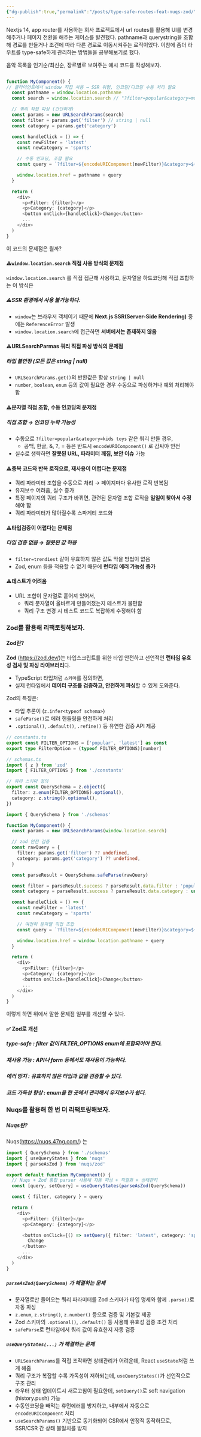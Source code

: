 ```yaml
---
{"dg-publish":true,"permalink":"/posts/type-safe-routes-feat-nuqs-zod/","tags":["client-side-rendering","Browser","Nextjs","routes","type-safe"],"created":"2025-07-06","updated":"2025-07-06T21:41:00"}
---
```


Nextjs 14, app router를 사용하는 회사 프로젝트에서 url routes를 활용해 UI를 변경해주거나 페이지 전환을 해주는 케이스를 발견했다. pathname과 querystring을 조합해 경로를 만들거나 조건에 따라 다른 경로로 이동시켜주는 로직이었다. 이참에 좀더 라우트를 type-safe하게 관리하는 방법들을 공부해보기로 했다.

음악 목록을 인기순/최신순, 장르별로 보여주는 예시 코드를 작성해보자.

```ts

function MyComponent() {
// 클라이언트에서 window 직접 사용 → SSR 위험, 인코딩/디코딩 수동 처리 필요
  const pathname = window.location.pathname
  const search = window.location.search // "?filter=popular&category=music"

  // 쿼리 직접 파싱 (간단하게)
  const params = new URLSearchParams(search)
  const filter = params.get('filter') // string | null
  const category = params.get('category')

  const handleClick = () => {
    const newFilter = 'latest'
    const newCategory = 'sports'

    // 수동 인코딩, 조합 필요
    const query = `?filter=${encodeURIComponent(newFilter)}&category=${encodeURIComponent(newCategory)}`

    window.location.href = pathname + query
  }

  return (
    <div>
      <p>Filter: {filter}</p>
      <p>Category: {category}</p>
      <button onClick={handleClick}>Change</button>
      ...
    </div>
  )
}
```

이 코드의 문제점은 뭘까?

#### ⚠️`window.location.search` 직접 사용 방식의 문제점

`window.location.search` 를 직접 접근해 사용하고, 문자열을 하드코딩해 직접 조합하는 이 방식은

##### ⚠️SSR 환경에서 사용 불가능하다. 
- `window`는 브라우저 객체이기 때문에 **Next.js SSR(Server-Side Rendering)** 중에는 `ReferenceError` 발생
- `window.location.search`에 접근하면 **서버에서는 존재하지 않음**

#### ⚠️URLSearchParmas 쿼리 직접 파싱 방식의 문제점

##### 타입 불안정 (모든 값은 string | null)
- `URLSearchParams.get()`의 반환값은 항상 `string | null`
- `number`, `boolean`, `enum` 등의 값이 필요한 경우 수동으로 파싱하거나 예외 처리해야 함

#### ⚠️문자열 직접 조합, 수동 인코딩의 문제점

##### 직접 조합 → 인코딩 누락 가능성
- 수동으로 `?filter=popular&category=kids toys` 같은 쿼리 만들 경우,
    - 공백, 한글, &, ?, = 등은 반드시 `encodeURIComponent()` 로 감싸야 안전
- 실수로 생략하면 **잘못된 URL, 파라미터 깨짐, 보안 이슈** 가능

#### ⚠️중복 코드와 반복 로직으로, 재사용이 어렵다는 문제점
- 쿼리 파라미터 조합을 수동으로 처리 → 페이지마다 유사한 로직 반복됨
- 유지보수 어려움, 실수 증가
- 특정 페이지의 쿼리 구조가 바뀌면, 관련된 문자열 조합 로직을 **일일이 찾아서 수정**해야 함
- 쿼리 파라미터가 많아질수록 스파게티 코드화

#### ⚠️타입검증이 어렵다는 문제점
##### 타입 검증 없음 → 잘못된 값 허용
- `filter=trendiest` 같이 유효하지 않은 값도 막을 방법이 없음
- Zod, enum 등을 적용할 수 없기 때문에 **런타임 에러 가능성 증가**


#### ⚠️테스트가 어려움
- URL 조합이 문자열로 흩어져 있어서,
    - 쿼리 문자열이 올바르게 만들어졌는지 테스트가 불편함
    - 쿼리 구조 변경 시 테스트 코드도 복잡하게 수정해야 함


### Zod를 활용해 리팩토링해보자.

#### Zod란?

**Zod** (https://zod.dev/)는 타입스크립트를 위한 타입 안전하고 선언적인 **런타임 유효성 검사 및 파싱 라이브러리**다.

- TypeScript 타입처럼 `스키마`를 정의하면,
- 실제 런타임에서 **데이터 구조를 검증하고, 안전하게 파싱**할 수 있게 도와준다.

Zod의 특징은:
- 타입 추론이 (`z.infer<typeof schema>`)
- `safeParse()`로 에러 핸들링을 안전하게 처리
- `.optional()`, `.default()`, `.refine()` 등 유연한 검증 API 제공

```ts
// constants.ts
export const FILTER_OPTIONS = ['popular', 'latest'] as const
export type FilterOption = (typeof FILTER_OPTIONS)[number]

```

```ts
// schemas.ts
import { z } from 'zod'
import { FILTER_OPTIONS } from './constants'

// 쿼리 스키마 정의
export const QuerySchema = z.object({
  filter: z.enum(FILTER_OPTIONS).optional(),
  category: z.string().optional(),
})
```

```ts
import { QuerySchema } from './schemas'

function MyComponent() {
  const params = new URLSearchParams(window.location.search)

  // zod 안전 검증
  const rawQuery = {
    filter: params.get('filter') ?? undefined,
    category: params.get('category') ?? undefined,
  }

  const parseResult = QuerySchema.safeParse(rawQuery)

  const filter = parseResult.success ? parseResult.data.filter : 'popular'
  const category = parseResult.success ? parseResult.data.category : undefined

  const handleClick = () => {
    const newFilter = 'latest'
    const newCategory = 'sports'

    // 여전히 문자열 직접 조합
    const query = `?filter=${encodeURIComponent(newFilter)}&category=${encodeURIComponent(newCategory)}`

    window.location.href = window.location.pathname + query
  }

  return (
    <div>
      <p>Filter: {filter}</p>
      <p>Category: {category}</p>
      <button onClick={handleClick}>Change</button>
      ...
    </div>
  )
}
```

이렇게 하면 위에서 말한 문제점 일부를 개선할 수 있다.


#### ✅ Zod로 개선
##### type-safe : filter 값이 FILTER_OPTIONS enum에 포함되어야 한다.
##### 재사용 가능 : API나 form 등에서도 재사용이 가능하다.
##### 에러 방지 : 유효하지 않은 타입과 값을 검증할 수 있다.
##### 코드 가독성 향상 : enum을 한 곳에서 관리해서 유지보수가 쉽다.

### Nuqs를 활용해 한 번 더 리팩토링해보자.

##### Nuqs란?

Nuqs(https://nuqs.47ng.com/) 는 

```ts
import { QuerySchema } from './schemas'
import { useQueryStates } from 'nuqs'
import { parseAsZod } from 'nuqs/zod'

export default function MyComponent() {
  // Nuqs + Zod 통합 parser 사용해 자동 파싱 + 직렬화 + 상태관리
  const [query, setQuery] = useQueryStates(parseAsZod(QuerySchema))

  const { filter, category } = query

  return (
    <div>
      <p>Filter: {filter}</p>
      <p>Category: {category}</p>

      <button onClick={() => setQuery({ filter: 'latest', category: 'sports' })}>
        Change
      </button>
      ...
    </div>
  )
}

```

##### `parseAsZod(QuerySchema)` 가 해결하는 문제
- 문자열로만 들어오는 쿼리 파라미터를 Zod 스키마가 타입 명세와 함께 `.parse()`로 자동 파싱
- `z.enum`, `z.string()`, `z.number()` 등으로 검증 및 기본값 제공
- Zod 스키마의 `.optional()`, `.default()` 등 사용해 유효성 검증 조건 처리
- `safeParse`로 런타임에서 쿼리 값이 유효한지 자동 검증

##### `useQueryStates(...)` 가 해결하는 문제
- `URLSearchParams`를 직접 조작하면 상태관리가 어려운데, React `useState`처럼 쓰게 해줌
- 쿼리 구조가 복잡할 수록 가독성이 저하되는데, `useQueryStates()`가 선언적으로 구조 관리
- 라우터 상태 업데이트시 새로고침이 필요한데, `setQuery()`로 soft navigation (history.push) 가능
- 수동인코딩을 빼먹는 휴먼에러를 방지하고, 내부에서 자동으로 `encodeURIComponent` 처리
- `useSearchParams()` 기반으로 동기화되어 CSR에서 안정적 동작하므로, SSR/CSR 간 상태 불일치를 방지